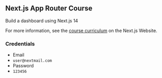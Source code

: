 ## Next.js App Router Course

Build a dashboard using Next.js 14

For more information, see the [course curriculum](https://nextjs.org/learn) on the Next.js Website.

### Credentials
* Email
* `user@nextmail.com`
* Password
* `123456`
